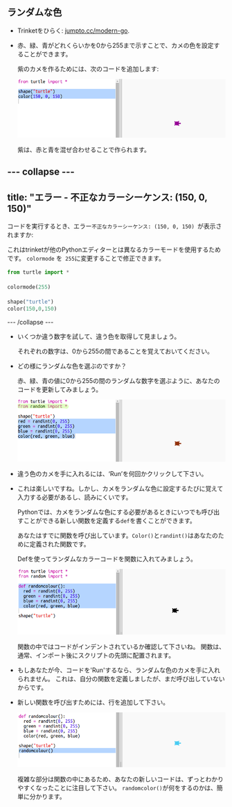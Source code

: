 ## ランダムな色

+ Trinketをひらく: <a href="http://jumpto.cc/modern-go" target="_blank">jumpto.cc/modern-go</a>.

+ 赤、緑、青がどれくらいかを0から255まで示すことで、カメの色を設定することができます。
    
    紫のカメを作るためには、次のコードを追加します:
    
    ![スクリーンショット](images/modern-purple.png)
    
    紫は、赤と青を混ぜ合わせることで作られます。

## \--- collapse \---

## title: "エラー - 不正なカラーシーケンス: (150, 0, 150)"

コードを実行するとき、エラー`不正なカラーシーケンス: (150, 0, 150) `が表示されますか:

これはtrinketが他のPythonエディターとは異なるカラーモードを使用するためです。 `colormode` を` 255`に変更することで修正できます。

```python
from turtle import *

colormode(255)

shape("turtle")
color(150,0,150)
```

\--- /collapse \---

+ いくつか違う数字を試して、違う色を取得して見ましょう。
    
    それぞれの数字は、0から255の間であることを覚えておいてください。

+ どの様にランダムな色を選ぶのですか？
    
    赤、緑、青の値に0から255の間のランダムな数字を選ぶように、あなたのコードを更新してみましょう。
    
    ![スクリーンショット](images/modern-random-colour.png)

+ 違う色のカメを手に入れるには、‘Run’を何回かクリックして下さい。

+ これは楽しいですね。しかし、カメをランダムな色に設定するたびに覚えて入力する必要があるし、読みにくいです。
    
    Pythonでは、カメをランダムな色にする必要があるときにいつでも呼び出すことができる新しい関数を定義する`def`を書くことができます。
    
    あなたはすでに関数を呼び出しています。`Color()`と`randint()`はあなたのために定義された関数です。
    
    Defを使ってランダムなカラーコードを関数に入れてみましょう。
    
    ![スクリーンショット](images/modern-colour-function.png)
    
    関数の中ではコードがインデントされているか確認して下さいね。 関数は、通常、インポート後にスクリプトの先頭に配置されます。

+ もしあなたが今、コードを'Run'するなら、ランダムな色のカメを手に入れられません。 これは、自分の関数を定義しましたが、まだ呼び出していないからです。

+ 新しい関数を呼び出すためには、行を追加して下さい。
    
    ![スクリーンショット](images/modern-call-colour.png)
    
    複雑な部分は関数の中にあるため、あなたの新しいコードは、ずっとわかりやすくなったことに注目して下さい。 `randomcolor()`が何をするのかは、簡単に分かります。